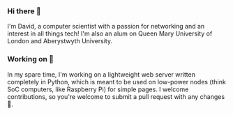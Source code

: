 ### Hi there 👋
I'm David, a computer scientist with a passion for networking and an interest in all things tech!
I'm also an alum on Queen Mary University of London and Aberystwyth University.

### Working on 🔭
In my spare time, I'm working on a lightweight web server written completely in Python, which is meant to be used on low-power nodes (think SoC computers, like Raspberry Pi) for simple pages.
I welcome contributions, so you're welcome to submit a pull request with any changes 🙂.

<!--
**mfpx/mfpx** is a ✨ _special_ ✨ repository because its `README.md` (this file) appears on your GitHub profile.

Here are some ideas to get you started:

- 🔭 I’m currently working on ...
- 🌱 I’m currently learning ...
- 👯 I’m looking to collaborate on ...
- 🤔 I’m looking for help with ...
- 💬 Ask me about ...
- 📫 How to reach me: ...
- 😄 Pronouns: ...
- ⚡ Fun fact: ...
-->
